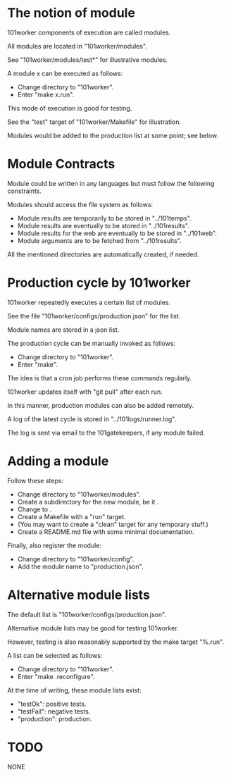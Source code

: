 # The notion of module

101worker components of execution are called modules.

All modules are located in "101worker/modules".

See "101worker/modules/test*" for illustrative modules.

A module x can be executed as follows:

* Change directory to "101worker".
* Enter "make x.run".

This mode of execution is good for testing.

See the "test" target of "101worker/Makefile" for illustration.

Modules would be added to the production list at some point; see below.

# Module Contracts

Module could be written in any languages  but must follow the following
constraints.

Modules should access the file system as follows:

* Module results are temporarily to be stored in "../101temps".
* Module results are eventually to be stored in "../101results".
* Module results for the web are eventually to be stored in "../101web".
* Module arguments are to be fetched from "../101results".

All the mentioned directories are automatically created, if needed.


# Production cycle by 101worker

101worker repeatedly executes a certain list of modules.

See the file "101worker/configs/production.json" for the list.

Module names are stored in  a json list.

The production cycle can be manually invoked as follows:

* Change directory to "101worker".
* Enter "make".

The idea is that a cron job performs these commands regularly.

101worker updates itself with "git pull" after each run.

In this manner, production modules can also be added remotely.

A log of the latest cycle is stored in "../101logs/runner.log".

The log is sent via email to the 101gatekeepers, if any module failed.


# Adding a module

Follow these steps:

* Change directory to "101worker/modules".
* Create a subdirectory for the new module, be it <x>.
* Change to <x>.
* Create a Makefile with a "run" target.
* (You may want to create a "clean" target for any temporary stuff.)
* Create a README.md file with some minimal documentation.

Finally, also register the module:

* Change directory to "101worker/config".
* Add the module name to "production.json".


# Alternative module lists

The default list is "101worker/configs/production.json".

Alternative module lists may be good for testing 101worker.

However, testing is also reasonably supported by the make target "%.run".

A list <x> can be selected as follows:

* Change directory to "101worker".
* Enter "make <x>.reconfigure".

At the time of writing, these module lists <x> exist:

* "testOk": positive tests.
* "testFail": negative tests.
* "production": production.


# TODO

NONE
